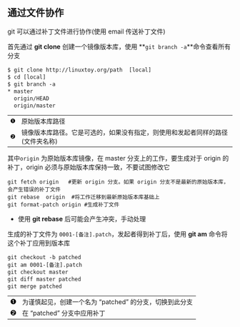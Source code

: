 ## 通过文件协作

git 可以通过补丁文件进行协作(使用 email 传送补丁文件)

首先通过 **git clone** 创建一个镜像版本库，使用
**`git branch -a`**命令查看所有分支

```shell
$ git clone http://linuxtoy.org/path  [local]
$ cd [local]
$ git branch -a
* master
  origin/HEAD
  origin/master  
```

|                                           |                                                                                |
|:------------------------------------------|:----------|
| [![1](images/callouts/1.png)](#git-net-1) | 原始版本库路径                                                                 |
| [![2](images/callouts/2.png)](#git-net-2) | 镜像版本库路径。它是可选的，如果没有指定，则使用和发起者同样的路径(文件夹名称) |

其中`origin` 为原始版本库镜像，在 master 分支上的工作，要生成对于 origin
的补丁，origin 必须与原始版本库保持一致，不要试图修改它

```shell
git fetch origin   #更新 origin 分支。如果 origin 分支不是最新的原始版本库，会产生错误的补丁文件
git rebase  origin  #将工作迁移到最新原始版本库基础上
git format-patch origin #生成补丁文件
```

- 使用 **git rebase** 后可能会产生冲突，手动处理

生成的补丁文件为 `0001-[备注].patch`，发起者得到补丁后，使用 **git am**
命令将这个补丁应用到版本库

```shell
git checkout -b patched 
git am 0001-[备注].patch  
git checkout master
git diff master patched 
git merge patched  
```

|                                           |                                                         |
|:------------------------------------------|:--------------------------------------------------------|
| [![1](images/callouts/1.png)](#git-am-11) | 为谨慎起见，创建一个名为 “patched” 的分支，切换到此分支 |
| [![2](images/callouts/2.png)](#git-am-12) | 在 “patched” 分支中应用补丁                             |
